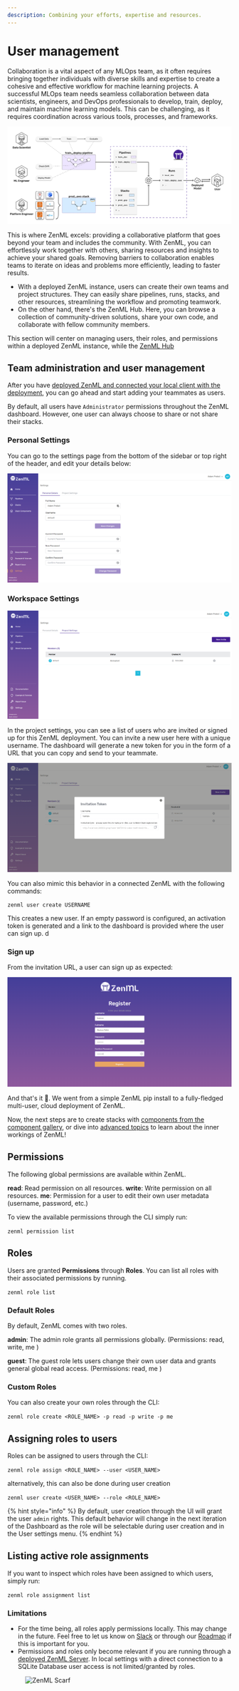 ```yaml
---
description: Combining your efforts, expertise and resources.
---
```


# User management

Collaboration is a vital aspect of any MLOps team, as it often requires bringing together individuals with diverse
skills and expertise to create a cohesive and effective workflow for machine learning projects. A successful MLOps team
needs seamless collaboration between data scientists, engineers, and DevOps professionals to develop, train, deploy, and
maintain machine learning models. This can be challenging, as it requires coordination across various tools, processes,
and frameworks.

![ZenML Overview](../../.gitbook/assets/intro-zenml-overview.png)

This is where ZenML excels: providing a collaborative platform that goes beyond your team and includes the community.
With ZenML, you can effortlessly work together with others, sharing resources and insights to achieve your shared goals.
Removing barriers to collaboration enables teams to iterate on ideas and problems more efficiently, leading to faster
results.

* With a deployed ZenML instance, users can create their own teams and project structures. They can easily share
  pipelines, runs, stacks, and other resources, streamlining the workflow and promoting teamwork.
* On the other hand, there's the ZenML Hub. Here, you can browse a collection of community-driven solutions, share your
  own code, and collaborate with fellow community members.

This section will center on managing users, their roles, and permissions within a deployed ZenML instance, while
the [ZenML Hub](../../user-guide/advanced-guide/client-hub-sandbox/hub.md)

## Team administration and user management

After you have [deployed ZenML and connected your local client with the deployment](/docs/book/platform-guide/set-up-your-mlops-platform/deploy-zenml/deploy-zenml.md), 
you can go ahead and start adding your teammates as users.

By default, all users have `Administrator` permissions throughout the ZenML dashboard. However, one user can always
choose to share or not share their stacks.

### Personal Settings

You can go to the settings page from the bottom of the sidebar or top right of the header, and edit your details below:

![Personal Settings](../../.gitbook/assets/01_personal_settings.png)

### Workspace Settings

![Workspace Settings](../../.gitbook/assets/02_project_settings.png)

In the project settings, you can see a list of users who are invited or signed up for this ZenML deployment. You can
invite a new user here with a unique username. The dashboard will generate a new token for you in the form of a URL that
you can copy and send to your teammate.

![Invite Token](../../.gitbook/assets/03_invite_token.png)

You can also mimic this behavior in a connected ZenML with the following commands:

```shell
zenml user create USERNAME
```

This creates a new user. If an empty password is configured, an activation token is generated and a link to the
dashboard is provided where the user can sign up. d

### Sign up

From the invitation URL, a user can sign up as expected:

![Sign up](../../.gitbook/assets/04_sign_up.png)

And that's it 🚀. We went from a simple ZenML pip install to a fully-fledged multi-user, cloud deployment of ZenML.

Now, the next steps are to create stacks
with [components from the component gallery](/docs/book/user-guide/component-guide/component-guide.md), or dive
into [advanced topics](/docs/book/user-guide/advanced-guide/advanced-guide.md) to learn about the inner workings 
of ZenML!

## Permissions

The following global permissions are available within ZenML.

**read**: Read permission on all resources. **write**: Write permission on all resources. **me**: Permission for a user
to edit their own user metadata (username, password, etc.)

To view the available permissions through the CLI simply run:

`zenml permission list`

## Roles

Users are granted **Permissions** through **Roles**. You can list all roles with their associated permissions by
running.

`zenml role list`

### Default Roles

By default, ZenML comes with two roles.

**admin**: The admin role grants all permissions globally. (Permissions: read, write, me )

**guest**: The guest role lets users change their own user data and grants general global read access. (Permissions:
read, me )

### Custom Roles

You can also create your own roles through the CLI:

`zenml role create <ROLE_NAME> -p read -p write -p me`

## Assigning roles to users

Roles can be assigned to users through the CLI:

`zenml role assign <ROLE_NAME> --user <USER_NAME>`

alternatively, this can also be done during user creation

`zenml user create <USER_NAME> --role <ROLE_NAME>`

{% hint style="info" %}
By default, user creation through the UI will grant the user `admin` rights. This default behavior will change in the
next iteration of the Dashboard as the role will be selectable during user creation and in the User settings menu.
{% endhint %}

## Listing active role assignments

If you want to inspect which roles have been assigned to which users, simply run:

`zenml role assignment list`

### Limitations

* For the time being, all roles apply permissions locally. This may change in the future. Feel free to let us know
  on [Slack](https://zenml.slack.com/join/shared\_invite/zt-t4aw242p-K6aCaUjhnxNOrLR7bcAb7g#/shared-invite/email) or
  through our [Roadmap](https://zenml.hellonext.co/roadmap) if this is important for you.
* Permissions and roles only become relevant if you are running through
  a [deployed ZenML Server](https://docs.zenml.io/getting-started/deploying-zenml). In local settings with a direct
  connection to a SQLite Database user access is not limited/granted by roles.

<!-- For scarf -->
<figure><img alt="ZenML Scarf" referrerpolicy="no-referrer-when-downgrade" src="https://static.scarf.sh/a.png?x-pxid=f0b4f458-0a54-4fcd-aa95-d5ee424815bc" /></figure>

